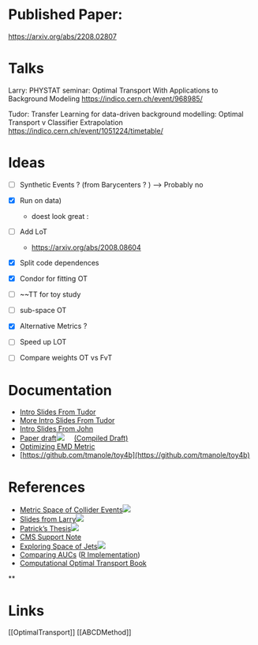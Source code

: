 
# Published Paper:
https://arxiv.org/abs/2208.02807

# Talks
Larry: PHYSTAT seminar: Optimal Transport With Applications to Background Modeling
https://indico.cern.ch/event/968985/

Tudor: Transfer Learning for data-driven background modelling: Optimal Transport v Classifier Extrapolation
https://indico.cern.ch/event/1051224/timetable/
# Ideas
- [ ] Synthetic Events ? (from Barycenters ? ) --> Probably no
- [x] Run on data)
	- doest look great :
- [ ] Add LoT
	- https://arxiv.org/abs/2008.08604
- [x] Split code dependences 
- [x] Condor for fitting OT
- [ ] ~~TT for toy study
- [ ] sub-space OT
- [x] Alternative Metrics ?
- [ ] Speed up LOT
- [ ] Compare weights OT vs FvT




# Documentation

- [Intro Slides From Tudor](https://cmu.box.com/s/lf4gqz9r449lyufn95kkqt39sjqhyn5s)
- [More Intro Slides From Tudor](https://twiki.cern.ch/twiki/pub/Main/OptimalTransport/slides.pdf)
- [Intro Slides From John](https://twiki.cern.ch/twiki/pub/Main/OptimalTransport/hh4bStatsIssues.pdf)
- [Paper draft![](https://lh7-rt.googleusercontent.com/docsz/AD_4nXfqjCu2wNCxAPryQG_3Wo84DgOMPhc4sF1Bwp9tRAUsXuSVjvOch2cVxDpheds4LRqd9SzWx_mIuWXHT6ZEoVJi58rL6QKs9YU--Ij7vMQ0lSmWPZncXBsmRWv5hmxUajKWG15FdFdkhBjRyKl7gGuUJ2I?key=w8GO1OtFjISvs04p9rJ_jA)](https://github.com/tmanole/paper4b)     [(Compiled Draft)](https://twiki.cern.ch/twiki/pub/Main/OptimalTransport/manuscript.pdf)
- [Optimizing EMD Metric](https://twiki.cern.ch/twiki/pub/Main/OptimalTransport/OptimizingEMDMetric.pdf)
- [https://github.com/tmanole/toy4b](https://github.com/tmanole/toy4b)
    

# References

- [Metric Space of Collider Events![](https://lh7-rt.googleusercontent.com/docsz/AD_4nXdQ4USUe79kC2JL4I2aQ2ivYYTZG1Nmr2f-JxAS9z4gwJxTvyae_hdr7gJ-L6CKbQfNJNBd4mvQ5s020zgWLI1Zu8sWLTBDivGJwkuVxcqjlzPnek5L5X-T5jbitUGo7cuIAjZfrfHUsGFc9Q8jeAKQLw?key=w8GO1OtFjISvs04p9rJ_jA)](https://arxiv.org/abs/1902.02346)
- [Slides from Larry![](https://lh7-rt.googleusercontent.com/docsz/AD_4nXd5FPxaKOcIbCvXNZQvjfp3YpAdn4oA7lk7YRspxhqSJUUx6ftMaa31_hppbN0WS2B9EJVuJ7_Tcwshx-fOAHc9YzzF-8xaTPYlErfsfKqlC8ddsvMMv52qaVBk7SnVJnhx6uVwkGlmVg4OsP2VUnCGjQ?key=w8GO1OtFjISvs04p9rJ_jA)](https://indico.cern.ch/event/855348/contributions/3598293/attachments/1945956/3228596/Larry-Talk.pdf)
- [Patrick’s Thesis![](https://lh7-rt.googleusercontent.com/docsz/AD_4nXdqiSBvlXS6I95wvM_TSwX0iyyWp64M5zK2TzFArXWKaeotmqD_xHsZPyHLtB-csEcwx6yX0tASbRw0MODi5Ola_hOAkuthXeH__LJGtXdJzrTI_LNrzdl-ko9VX3g_0fX2A0NuKy4ppE94okPGUnCJYA?key=w8GO1OtFjISvs04p9rJ_jA)](http://cds.cern.ch/record/2644551?ln=en)
- [CMS Support Note](https://twiki.cern.ch/twiki/pub/Main/OptimalTransport/AN-19-254_temp.pdf)
- [Exploring Space of Jets![](https://lh7-rt.googleusercontent.com/docsz/AD_4nXfRoI_EJY59ZZVkjWxzxVOC-QfXIX1PGjHFvRsr8pz5Wbhuw_25bMBHKL4JJPWtEDHW2VoxqSpk3h0xkmbn1aXPYajWvwiYk3nGtBn_uLlu9UV0LfQR7nhz7T-0eVtOf-LtLMmar6Z_Y0-BsioL-5OarLI?key=w8GO1OtFjISvs04p9rJ_jA)](https://arxiv.org/pdf/1908.08542.pdf)
- [Comparing AUCs](https://twiki.cern.ch/twiki/pub/Main/OptimalTransport/2531595.pdf) ([R Implementation](https://cran.r-project.org/web/packages/pROC/index.html))
- [Computational Optimal Transport Book](https://arxiv.org/pdf/1803.00567.pdf)
   

**
# Links
[[OptimalTransport]]
[[ABCDMethod]]
